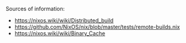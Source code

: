 
Sources of information:

 - https://nixos.wiki/wiki/Distributed_build
 - https://github.com/NixOS/nix/blob/master/tests/remote-builds.nix
 - https://nixos.wiki/wiki/Binary_Cache
